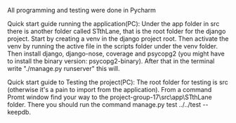 All programming and testing were done in Pycharm

Quick start guide running the application(PC):
Under the app folder in src there is another folder called STthLane, that is the root folder for the django project.
Start by creating a venv in the django project root.
Then activate the venv by running the active file in the scripts folder under the venv folder.
Then install django, django-nose, coverage and psycopg2 (you might have to install the binary version: psycopg2-binary).
After that in the terminal write "./manage.py runserver" this will.


Quick start guide to Testing the project(PC):
The root folder for testing is src (otherwise it's a pain to import from the application).
From a command Promt window find your way to the project-group-17\src\app\STthLane folder.
There you should run the command manage.py test ../../test --keepdb.